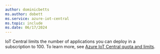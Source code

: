 ```yaml
---
author: dominicbetts
ms.author: dobett
ms.service: azure-iot-central
ms.topic: include
ms.date: 06/17/2024
---
```


IoT Central limits the number of applications you can deploy in a subscription to 100. To learn more, see [Azure IoT Central quota and limits](../articles/iot-central/core/concepts-quotas-limits.md).

